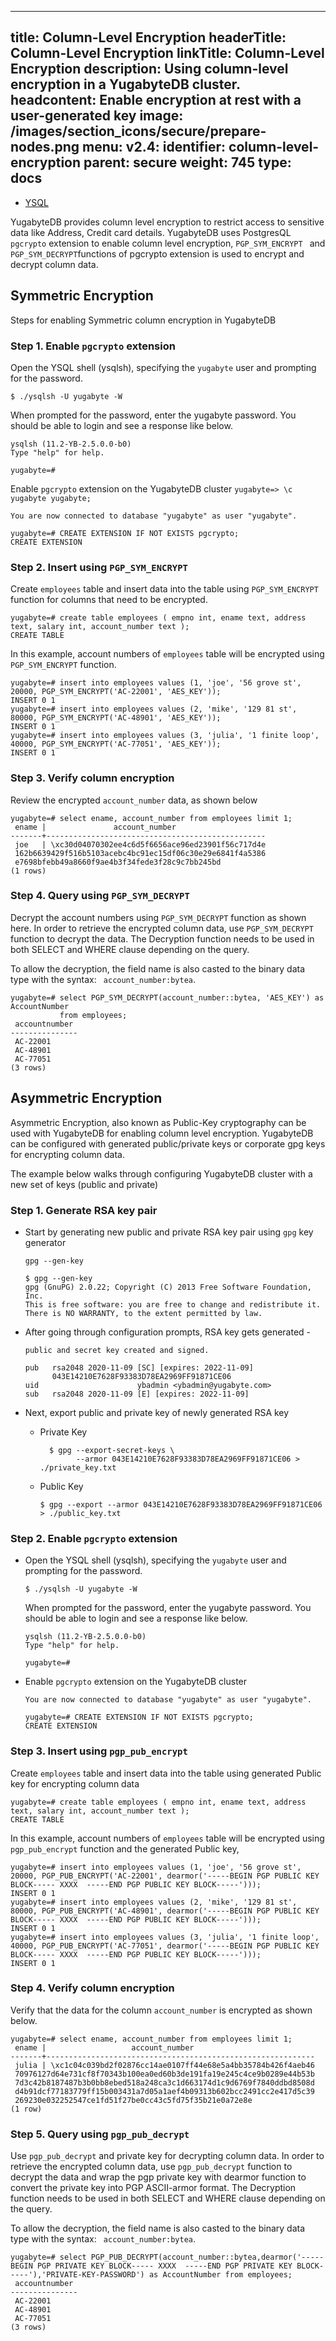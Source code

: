
---
title: Column-Level Encryption
headerTitle: Column-Level Encryption
linkTitle: Column-Level Encryption
description: Using column-level encryption in a YugabyteDB cluster.
headcontent: Enable encryption at rest with a user-generated key
image: /images/section_icons/secure/prepare-nodes.png
menu:
  v2.4:
    identifier: column-level-encryption
    parent: secure
    weight: 745
type: docs
---



<ul class="nav nav-tabs-alt nav-tabs-yb">

  <li >
    <a href="/preview/secure/authorization/rbac-model" class="nav-link active">
      <i class="icon-postgres" aria-hidden="true"></i>
      YSQL
    </a>
  </li>

</ul>

YugabyteDB provides column level encryption to restrict access to sensitive data like Address, Credit card details. YugabyteDB uses PostgresQL `pgcrypto` extension to enable column level encryption, `PGP_SYM_ENCRYPT ` and ` PGP_SYM_DECRYPT `functions of pgcrypto extension is used to encrypt and decrypt column data.


## Symmetric Encryption

Steps for enabling Symmetric column encryption in YugabyteDB


### Step 1. Enable `pgcrypto` extension

Open the YSQL shell (ysqlsh), specifying the `yugabyte` user and prompting for the password.

```
$ ./ysqlsh -U yugabyte -W
```



When prompted for the password, enter the yugabyte password. You should be able to login and see a response like below.


```
ysqlsh (11.2-YB-2.5.0.0-b0)
Type "help" for help.

yugabyte=#
```

Enable `pgcrypto` extension on the YugabyteDB cluster `yugabyte=> \c yugabyte yugabyte;`


```
You are now connected to database "yugabyte" as user "yugabyte".

yugabyte=# CREATE EXTENSION IF NOT EXISTS pgcrypto;
CREATE EXTENSION

```

### Step 2. Insert using `PGP_SYM_ENCRYPT`

Create `employees` table and insert data into the table using `PGP_SYM_ENCRYPT` function for columns that need to be encrypted.

```
yugabyte=# create table employees ( empno int, ename text, address text, salary int, account_number text );
CREATE TABLE
```



In this example, account numbers of `employees` table will be encrypted using` PGP_SYM_ENCRYPT` function.


```
yugabyte=# insert into employees values (1, 'joe', '56 grove st',  20000, PGP_SYM_ENCRYPT('AC-22001', 'AES_KEY'));
INSERT 0 1
yugabyte=# insert into employees values (2, 'mike', '129 81 st',  80000, PGP_SYM_ENCRYPT('AC-48901', 'AES_KEY'));
INSERT 0 1
yugabyte=# insert into employees values (3, 'julia', '1 finite loop',  40000, PGP_SYM_ENCRYPT('AC-77051', 'AES_KEY'));
INSERT 0 1
```


### Step 3. Verify column encryption

Review the encrypted `account_number` data, as shown below


```
yugabyte=# select ename, account_number from employees limit 1;
 ename |               account_number
-------+-------------------------------------------------
 joe   | \xc30d04070302ee4c6d5f6656ace96ed23901f56c717d4e
 162b6639429f516b5103acebc4bc91ec15df06c30e29e6841f4a5386
 e7698bfebb49a8660f9ae4b3f34fede3f28c9c7bb245bd
(1 rows)
```



### Step 4. Query using `PGP_SYM_DECRYPT`

Decrypt the account numbers using `PGP_SYM_DECRYPT` function as shown here. In order to retrieve the encrypted column data, use `PGP_SYM_DECRYPT` function to decrypt the data. The Decryption function needs to be used in both SELECT and WHERE clause depending on the query.


To allow the decryption, the field name is also casted to the binary data type with the syntax: ` account_number:bytea`.


```
yugabyte=# select PGP_SYM_DECRYPT(account_number::bytea, 'AES_KEY') as AccountNumber
           from employees;
 accountnumber
---------------
 AC-22001
 AC-48901
 AC-77051
(3 rows)
```


## Asymmetric Encryption

Asymmetric Encryption, also known as Public-Key cryptography can be used with YugabyteDB for enabling column level encryption. YugabyteDB can be configured with generated public/private keys or corporate gpg keys for encrypting column data.


The example below walks through configuring YugabyteDB cluster with a new set of keys (public and private)


### Step 1. Generate RSA key pair

* Start by generating new public and private RSA key pair using `gpg` key generator

    ```
    gpg --gen-key

    $ gpg --gen-key
    gpg (GnuPG) 2.0.22; Copyright (C) 2013 Free Software Foundation, Inc.
    This is free software: you are free to change and redistribute it.
    There is NO WARRANTY, to the extent permitted by law.
    ```

* After going through configuration prompts, RSA key gets generated -


    ```
    public and secret key created and signed.

    pub   rsa2048 2020-11-09 [SC] [expires: 2022-11-09]
          043E14210E7628F93383D78EA2969FF91871CE06
    uid                      ybadmin <ybadmin@yugabyte.com>
    sub   rsa2048 2020-11-09 [E] [expires: 2022-11-09]
    ```


* Next, export public and private key of newly generated RSA key


  * Private Key

    ```
      $ gpg --export-secret-keys \
            --armor 043E14210E7628F93383D78EA2969FF91871CE06 > ./private_key.txt
    ```

  * Public Key

    ```
    $ gpg --export --armor 043E14210E7628F93383D78EA2969FF91871CE06 > ./public_key.txt

    ```


### Step 2. Enable `pgcrypto` extension

* Open the YSQL shell (ysqlsh), specifying the `yugabyte` user and prompting for the password.

    ```
    $ ./ysqlsh -U yugabyte -W
    ```

    When prompted for the password, enter the yugabyte password. You should be able to login and see a response like below.

    ```
    ysqlsh (11.2-YB-2.5.0.0-b0)
    Type "help" for help.

    yugabyte=#
    ```


* Enable `pgcrypto` extension on the YugabyteDB cluster

    ```
    You are now connected to database "yugabyte" as user "yugabyte".

    yugabyte=# CREATE EXTENSION IF NOT EXISTS pgcrypto;
    CREATE EXTENSION
    ```


### Step 3. Insert using `pgp_pub_encrypt`

Create `employees` table and insert data into the table using generated Public key for encrypting column data


```
yugabyte=# create table employees ( empno int, ename text, address text, salary int, account_number text );
CREATE TABLE
```

In this example, account numbers of `employees` table will be encrypted using `pgp_pub_encrypt` function and the generated Public key,

```
yugabyte=# insert into employees values (1, 'joe', '56 grove st',  20000, PGP_PUB_ENCRYPT('AC-22001', dearmor('-----BEGIN PGP PUBLIC KEY BLOCK----- XXXX  -----END PGP PUBLIC KEY BLOCK-----')));
INSERT 0 1
yugabyte=# insert into employees values (2, 'mike', '129 81 st',  80000, PGP_PUB_ENCRYPT('AC-48901', dearmor('-----BEGIN PGP PUBLIC KEY BLOCK----- XXXX  -----END PGP PUBLIC KEY BLOCK-----')));
INSERT 0 1
yugabyte=# insert into employees values (3, 'julia', '1 finite loop',  40000, PGP_PUB_ENCRYPT('AC-77051', dearmor('-----BEGIN PGP PUBLIC KEY BLOCK----- XXXX  -----END PGP PUBLIC KEY BLOCK-----')));
INSERT 0 1
```

### Step 4. Verify column encryption

Verify that the data for the column `account_number` is encrypted as shown below.


```
yugabyte=# select ename, account_number from employees limit 1;
 ename |                   account_number
-------+------------------------------------------------------------
 julia | \xc1c04c039bd2f02876cc14ae0107ff44e68e5a4bb35784b426f4aeb46
 70976127d64e731cf8f70343b100ea0ed60b3de191fa19e245c4ce9b0289e44b53b
 7d3c42b8187487b3b0bb8ebed518a248ca3c1d663174d1c9d6769f7840ddbd8508d
 d4b91dcf77183779ff15b003431a7d05a1aef4b09313b602bcc2491cc2e417d5c39
 269230e032252547ce1fd51f27be0cc43c5fd75f35b21e0a72e8e
(1 row)
```

### Step 5. Query using `pgp_pub_decrypt`

Use `pgp_pub_decrypt` and private key for decrypting column data. In order to retrieve the encrypted column data, use `pgp_pub_decrypt` function to decrypt the data and wrap the pgp private key with dearmor function to convert the private key into PGP ASCII-armor format. The Decryption function needs to be used in both SELECT and WHERE clause depending on the query.

To allow the decryption, the field name is also casted to the binary data type with the syntax: ` account_number:bytea`.

```
yugabyte=# select PGP_PUB_DECRYPT(account_number::bytea,dearmor('-----BEGIN PGP PRIVATE KEY BLOCK----- XXXX  -----END PGP PRIVATE KEY BLOCK-----'),'PRIVATE-KEY-PASSWORD') as AccountNumber from employees;
 accountnumber
---------------
 AC-22001
 AC-48901
 AC-77051
(3 rows)
```
